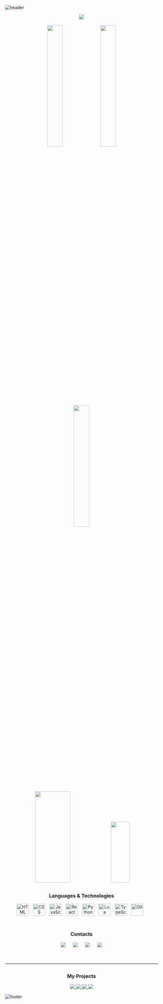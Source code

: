 ![header](https://capsule-render.vercel.app/api?type=waving&color=2C2D7A&text=Be%20welcome!&fontSize=70&fontColor=F5F5F5&height=300&section=header&fontAlign=50&fontAlignY=50&font=Fira%20Code&width=100%)

<p align="center">
  <img src="https://readme-typing-svg.herokuapp.com/?font=Fira%20Code&size=30&color=F5F5F5&vCenter=true&lines=Hello%2C+I'm+Emanuel!" />
</p>

<div align="center" style="margin-top: 20px;">
  <img src="http://github-profile-summary-cards.vercel.app/api/cards/stats?username=emTeixeira&theme=tokyonight" width="32%" style="margin: 0 1%; display: inline-block;" />
  <img src="http://github-profile-summary-cards.vercel.app/api/cards/repos-per-language?username=emTeixeira&theme=tokyonight" width="32%" style="margin: 0 1%; display: inline-block;" />
  <img src="http://github-profile-summary-cards.vercel.app/api/cards/productive-time?username=emTeixeira&theme=tokyonight&utcOffset=8" width="32%" style="margin: 0 1%; display: inline-block;" />
</div>

<div align="center" style="margin-top: 20px;">
  <img src="http://github-profile-summary-cards.vercel.app/api/cards/profile-details?username=emTeixeira&theme=tokyonight" width="48%" height="300" style="margin: 0 1%; display: inline-block;" />
  <a href="https://git.io/streak-stats">
    <img src="https://github-readme-streak-stats.herokuapp.com?user=emTeixeira&theme=tokyonight&hide_border=true" width="35%" height="200" style="margin: 0 1%; display: inline-block;" />
  </a>
</div>

<h3 align="center" style="margin-top: 30px;">Languages & Technologies</h3>

<p align="center">
  <img align="center" alt="HTML" title="HTML" width="40px" style="padding-right: 10px;" src="https://cdn.jsdelivr.net/gh/devicons/devicon@latest/icons/html5/html5-original.svg" />
  <img align="center" alt="CSS" title="CSS" width="40px" style="padding-right: 10px;" src="https://cdn.jsdelivr.net/gh/devicons/devicon@latest/icons/css3/css3-original.svg" />
  <img align="center" alt="JavaScript" title="JavaScript" width="40px" style="padding-right: 10px;" src="https://cdn.jsdelivr.net/gh/devicons/devicon@latest/icons/javascript/javascript-original.svg" />
  <img align="center" alt="React" title="React" width="40px" style="padding-right: 10px;" src="https://cdn.jsdelivr.net/gh/devicons/devicon@latest/icons/react/react-original.svg" />
  <img align="center" alt="Python" title="Python" width="40px" style="padding-right: 10px;" src="https://cdn.jsdelivr.net/gh/devicons/devicon@latest/icons/python/python-original.svg" />
  <img align="center" alt="Lua" title="Lua" width="40px" style="padding-right: 10px;" src="https://cdn.jsdelivr.net/gh/devicons/devicon@latest/icons/lua/lua-original.svg" />
  <img align="center" alt="TypeScript" title="TypeScript" width="40px" style="padding-right: 10px;" src="https://cdn.jsdelivr.net/gh/devicons/devicon@latest/icons/typescript/typescript-original.svg" />
  <img align="center" alt="Git" title="Git" width="40px" style="padding-right: 10px;" src="https://cdn.jsdelivr.net/gh/devicons/devicon@latest/icons/git/git-original.svg" />
</p>

<h3 align="center" style="margin-top: 50px;">Contacts</h3>

<p align="center" style="margin-bottom: 30px;">
  <a href="mailto:emanuelteixeira.dev@gmail.com" style="text-decoration: none; margin-right: 20px;">
    <img src="https://img.shields.io/badge/Gmail-000000?style=flat&logo=Gmail&logoColor=fff" />
  </a>
  <a href="https://www.linkedin.com/in/emanuel-coder/" style="text-decoration: none; margin-right: 20px;">
    <img src="https://img.shields.io/badge/Linkedin-000000?style=flat&logo=Linkedin&logoColor=fff" />
  </a>
  <a href="https://www.instagram.com/em.teixeira/" style="text-decoration: none; margin-right: 20px;">
    <img src="https://img.shields.io/badge/Instagram-000000?style=flat&logo=Instagram&logoColor=fff" />
  </a>
  <a href="https://discordapp.com/users/7h3_leave" style="text-decoration: none;">
    <img src="https://img.shields.io/badge/Discord-000000?style=flat&logo=Discord&logoColor=fff" />
  </a>
</p>

<hr style="border-top: 1px solid #bbb; margin-top: 50px;">

<h3 align="center" style="margin-top: 30px;">My Projects</h3>

<p align="center">
  <a href="https://github.com/emTeixeira/leave-store">
    <img src="https://github-readme-stats.vercel.app/api/pin?username=emTeixeira&repo=leave-store&theme=tokyonight" />
  </a>
  <a href="https://github.com/emTeixeira/crocmaria-dashboard">
    <img src="https://github-readme-stats.vercel.app/api/pin?username=emTeixeira&repo=crocmaria-dashboard&theme=tokyonight" />
  </a>
  <a href="https://github.com/emTeixeira/leave-downloader">
    <img src="https://github-readme-stats.vercel.app/api/pin?username=emTeixeira&repo=leave-downloader&theme=tokyonight" />
  </a>
  <a href="https://github.com/emTeixeira/pdf-editor">
    <img src="https://github-readme-stats.vercel.app/api/pin?username=emTeixeira&repo=pdf-editor&theme=tokyonight" />
  </a>
</p>

![footer](https://capsule-render.vercel.app/api?type=waving&color=2C2D7A&height=100&section=footer&animation=fadeIn&width=100%)
